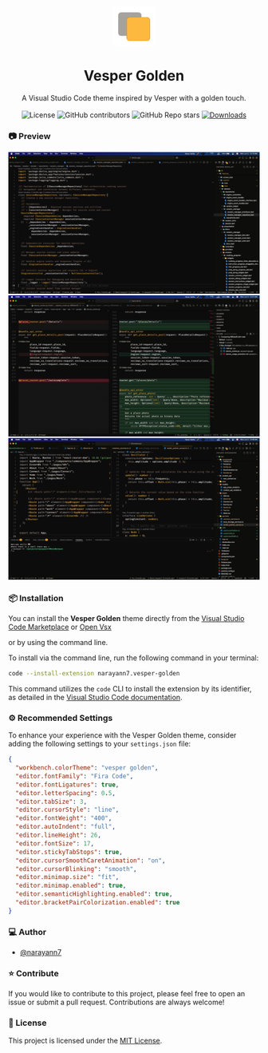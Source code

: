 <p align="center">
  <a href="https://github.com/narayann7/vesper-golden">
    <img alt="vesper-golden" height="80" src="https://raw.githubusercontent.com/narayann7/vesper-golden/main/logo.png">
  </a>
</p>
<h1 align="center">Vesper Golden</h1>

<div align="center">
A Visual Studio Code theme inspired by Vesper with a golden touch.
</div>

<br />

<div align="center">

  <img src="https://img.shields.io/github/license/narayann7/vesper-golden?style=flat-square" alt="License" />

  <img alt="GitHub contributors" src="https://img.shields.io/github/contributors/narayann7/vesper-golden?style=flat-square">

  <img alt="GitHub Repo stars" src="https://img.shields.io/github/stars/narayann7/vesper-golden?style=social">

  <a href="https://marketplace.visualstudio.com/items?itemName=narayann7.vesper-golden">
  <img src="https://badgen.net/vs-marketplace/d/narayann7.vesper-golden" alt="Downloads" />
</a>

</div>

### 📷 Preview

![image](https://raw.githubusercontent.com/narayann7/vesper-golden/main/images/demo_one.png)
![image](https://raw.githubusercontent.com/narayann7/vesper-golden/main/images/demo_two.png)
![image](https://raw.githubusercontent.com/narayann7/vesper-golden/main/images/demo_three.png)

### 📦 Installation

You can install the **Vesper Golden** theme directly from the [Visual Studio Code Marketplace](https://marketplace.visualstudio.com/items?itemName=narayann7.vesper-golden) or [Open Vsx](https://open-vsx.org/extension/narayann7/vesper-golden)

or by using the command line.

To install via the command line, run the following command in your terminal:

```bash
code --install-extension narayann7.vesper-golden
```

This command utilizes the `code` CLI to install the extension by its identifier, as detailed in the [Visual Studio Code documentation](https://code.visualstudio.com/docs/getstarted/extensions#_command-line-extension-management).

### ⚙️ Recommended Settings

To enhance your experience with the Vesper Golden theme, consider adding the following settings to your `settings.json` file:

```json
{
  "workbench.colorTheme": "vesper golden",
  "editor.fontFamily": "Fira Code",
  "editor.fontLigatures": true,
  "editor.letterSpacing": 0.5,
  "editor.tabSize": 3,
  "editor.cursorStyle": "line",
  "editor.fontWeight": "400",
  "editor.autoIndent": "full",
  "editor.lineHeight": 26,
  "editor.fontSize": 17,
  "editor.stickyTabStops": true,
  "editor.cursorSmoothCaretAnimation": "on",
  "editor.cursorBlinking": "smooth",
  "editor.minimap.size": "fit",
  "editor.minimap.enabled": true,
  "editor.semanticHighlighting.enabled": true,
  "editor.bracketPairColorization.enabled": true
}
```

### ‍💻 Author

- [@narayann7](https://github.com/narayann7)

### ⭐️ Contribute

If you would like to contribute to this project, please feel free to open an issue or submit a pull request. Contributions are always welcome!

### 📄 License

This project is licensed under the [MIT License](https://opensource.org/licenses/MIT).
